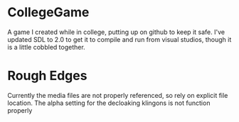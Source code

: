# CollegeGame
A game I created while in college, putting up on github to keep it safe.
I've updated SDL to 2.0 to get it to compile and run from visual studios, though it is a little cobbled together.

# Rough Edges
Currently the media files are not properly referenced, so rely on explicit file location.
The alpha setting for the decloaking klingons is not function properly
